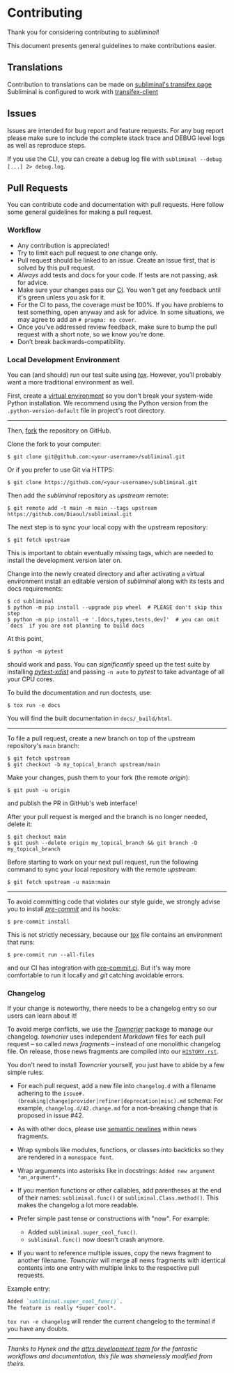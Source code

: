# Contributing

Thank you for considering contributing to *subliminal*!

This document presents general guidelines to make contributions easier.

## Translations

Contribution to translations can be made on [subliminal's transifex page](https://www.transifex.com/subliminal/subliminal/)
Subliminal is configured to work with [transifex-client](https://docs.transifex.com/client/)

## Issues

Issues are intended for bug report and feature requests.
For any bug report please make sure to include the complete stack trace and DEBUG level logs as well as reproduce steps.

If you use the CLI, you can create a debug log file with
`subliminal --debug [...] 2> debug.log`.

## Pull Requests

You can contribute code and documentation with pull requests.
Here follow some general guidelines for making a pull request.

### Workflow

- Any contribution is appreciated!
- Try to limit each pull request to *one* change only.
- Pull request should be linked to an issue. Create an issue first,
that is solved by this pull request.
- *Always* add tests and docs for your code.
  If tests are not passing, ask for advice.
- Make sure your changes pass our [CI].
  You won't get any feedback until it's green unless you ask for it.
- For the CI to pass, the coverage must be 100%.
  If you have problems to test something, open anyway and ask for advice.
  In some situations, we may agree to add an `# pragma: no cover`.
- Once you've addressed review feedback, make sure to bump the pull request with a short note, so we know you're done.
- Don’t break backwards-compatibility.


### Local Development Environment

You can (and should) run our test suite using [*tox*].
However, you’ll probably want a more traditional environment as well.

First, create a [virtual environment](https://virtualenv.pypa.io/) so you don't break your system-wide Python installation.
We recommend using the Python version from the `.python-version-default` file in project's root directory.

---

Then, [fork](https://github.com/Diaoul/subliminal/fork) the repository on GitHub.

Clone the fork to your computer:

```console
$ git clone git@github.com:<your-username>/subliminal.git
```

Or if you prefer to use Git via HTTPS:

```console
$ git clone https://github.com/<your-username>/subliminal.git
```

Then add the *subliminal* repository as *upstream* remote:

```console
$ git remote add -t main -m main --tags upstream https://github.com/Diaoul/subliminal.git
```

The next step is to sync your local copy with the upstream repository:

```console
$ git fetch upstream
```

This is important to obtain eventually missing tags, which are needed to install the development version later on.

Change into the newly created directory and after activating a virtual environment install an editable version of *subliminal* along with its tests and docs requirements:

```console
$ cd subliminal
$ python -m pip install --upgrade pip wheel  # PLEASE don't skip this step
$ python -m pip install -e '.[docs,types,tests,dev]'  # you can omit `docs` if you are not planning to build docs
```

At this point,

```console
$ python -m pytest
```

should work and pass.
You can *significantly* speed up the test suite by installing [*pytest-xdist*](https://github.com/pytest-dev/pytest-xdist)
and passing `-n auto` to *pytest* to take advantage of all your CPU cores.


To build the documentation and run doctests, use:

```console
$ tox run -e docs
```

You will find the built documentation in `docs/_build/html`.


---

To file a pull request, create a new branch on top of the upstream repository's `main` branch:

```console
$ git fetch upstream
$ git checkout -b my_topical_branch upstream/main
```

Make your changes, push them to your fork (the remote *origin*):

```console
$ git push -u origin
```

and publish the PR in GitHub's web interface!

After your pull request is merged and the branch is no longer needed, delete it:

```console
$ git checkout main
$ git push --delete origin my_topical_branch && git branch -D my_topical_branch
```

Before starting to work on your next pull request, run the following command to sync your local repository with the remote *upstream*:

```console
$ git fetch upstream -u main:main
```

---

To avoid committing code that violates our style guide, we strongly advise you to install [*pre-commit*] and its hooks:

```console
$ pre-commit install
```

This is not strictly necessary, because our [*tox*] file contains an environment that runs:

```console
$ pre-commit run --all-files
```

and our CI has integration with [pre-commit.ci](https://pre-commit.ci).
But it's way more comfortable to run it locally and *git* catching avoidable errors.


### Changelog

If your change is noteworthy, there needs to be a changelog entry so our users can learn about it!

To avoid merge conflicts, we use the [*Towncrier*](https://pypi.org/project/towncrier) package to manage our changelog.
*towncrier* uses independent *Markdown* files for each pull request – so called *news fragments* – instead of one monolithic changelog file.
On release, those news fragments are compiled into our [`HISTORY.rst`](https://github.com/Diaoul/subliminal/blob/main/HISTORY.rst).

You don't need to install *Towncrier* yourself, you just have to abide by a few simple rules:

- For each pull request, add a new file into `changelog.d` with a filename adhering to the `issue#.(breaking|change|provider|refiner|deprecation|misc).md` schema:
  For example, `changelog.d/42.change.md` for a non-breaking change that is proposed in issue #42.
- As with other docs, please use [semantic newlines] within news fragments.
- Wrap symbols like modules, functions, or classes into backticks so they are rendered in a `monospace font`.
- Wrap arguments into asterisks like in docstrings:
  `Added new argument *an_argument*.`
- If you mention functions or other callables, add parentheses at the end of their names:
  `subliminal.func()` or `subliminal.Class.method()`.
  This makes the changelog a lot more readable.
- Prefer simple past tense or constructions with "now".
  For example:

  + Added `subliminal.super_cool_func()`.
  + `subliminal.func()` now doesn't crash anymore.
- If you want to reference multiple issues, copy the news fragment to another filename.
  *Towncrier* will merge all news fragments with identical contents into one entry with multiple links to the respective pull requests.

Example entry:

  ```md
  Added `subliminal.super_cool_func()`.
  The feature is really *super cool*.

  ```

`tox run -e changelog` will render the current changelog to the terminal if you have any doubts.

---

*Thanks to Hynek and the [attrs development team](https://github.com/python-attrs/attrs) for the fantastic workflows and documentation, this file was shamelessly modified from theirs.*


[CI]: https://github.com/Diaoul/subliminal/actions?query=workflow%3ACI
[*pre-commit*]: https://pre-commit.com/
[*tox*]: https://tox.wiki/
[semantic newlines]: https://rhodesmill.org/brandon/2012/one-sentence-per-line/
